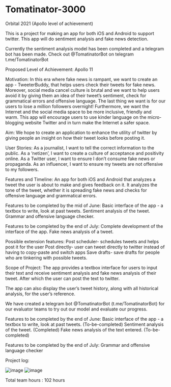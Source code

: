 # Tomatinator-3000
Orbital 2021 (Apollo level of achievement)

This is a project for making an app for both iOS and Android to support twitter.
This app will do sentiment analysis and fake news detection.

Currently the sentiment analysis model has been completed and a telegram bot has been made.
Check out @TomatinatorBot on telegram
t.me/TomatinatorBot

Proposed Level of Achievement: Apollo 11

Motivation:
In this era where fake news is rampant, we want to create an app - TweeterBuddy, that helps users check their tweets for fake news. Moreover, social media cancel culture is brutal and we want to help users avoid it by giving them an idea of their tweet’s sentiment, check for grammatical errors and offensive language. The last thing we want is for our users to lose a million followers overnight! Furthermore, we want the Internet and the social media space to be more inclusive, friendly and warm. This app will encourage users to use kinder language on the micro-blogging website Twitter and in turn make the Internet a safer space. 

Aim: 
We hope to create an application to enhance the utility of twitter by giving people an insight on how their tweet looks before posting it.

User Stories:
As a journalist, I want to tell the correct information to the public.
As a ‘netizen’, I want to create a culture of acceptance and positivity online.
As a Twitter user, I want to ensure I don’t consume fake news or propaganda.
As an influencer, I want to ensure my tweets are not offensive to my followers.

Features and Timeline:
An app for both iOS and Android that analyzes a tweet the user is about to make and gives feedback on it. It analyzes the tone of the tweet, whether it is spreading fake news and checks for offensive language and grammatical errors. 

Features to be completed by the mid of June:
Basic interface of the app - a textbox to write, look at past tweets. 
Sentiment analysis of the tweet.
Grammar and offensive language checker.

Features to be completed by the end of July:
Complete development of the interface of the app.
Fake news analysis of a tweet.

Possible extension features:
Post scheduler- schedules tweets and helps post it for the user
Post directly- user can tweet directly to twitter instead of having to copy-paste and switch apps
Save drafts- save drafts for people who are tinkering with possible tweets. 


Scope of Project:
The app provides a textbox interface for users to input their text and receive sentiment analysis and fake news analysis of their tweet. After which the user can post the text to twitter.

The app can also display the user’s tweet history, along with all historical analysis, for the user’s reference. 

We have created a telegram bot @TomatinatorBot (t.me/TomatinatorBot) for our evaluator teams to try out our model and evaluate our progress.

Features to be completed by the end of June:
Basic interface of the app - a textbox to write, look at past tweets. (To-be-completed)
Sentiment analysis of the tweet. (Completed)
Fake news analysis of the text entered. (To-be-completed)


Features to be completed by the end of July:
Grammar and offensive language checker

Project log: 

![image](https://user-images.githubusercontent.com/77267877/120109674-fe462180-c19c-11eb-8628-765898bfd7e4.png)
![image](https://user-images.githubusercontent.com/77267877/120109706-26358500-c19d-11eb-8d5f-00bc754c668d.png)

Total team hours : 102 hours























